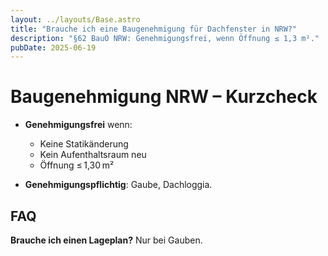```yaml
---
layout: ../layouts/Base.astro
title: "Brauche ich eine Baugenehmigung für Dachfenster in NRW?"
description: "§62 BauO NRW: Genehmigungsfrei, wenn Öffnung ≤ 1,3 m²."
pubDate: 2025‑06‑19
---
```


# Baugenehmigung NRW – Kurzcheck

* **Genehmigungsfrei** wenn:  
  * Keine Statikänderung  
  * Kein Aufenthaltsraum neu  
  * Öffnung ≤ 1,30 m²

* **Genehmigungspflichtig**: Gaube, Dachloggia.

## FAQ  
**Brauche ich einen Lageplan?** Nur bei Gauben.

